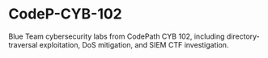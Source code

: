 # CodeP-CYB-102
Blue Team cybersecurity labs from CodePath CYB 102, including directory-traversal exploitation, DoS mitigation, and SIEM CTF investigation.
